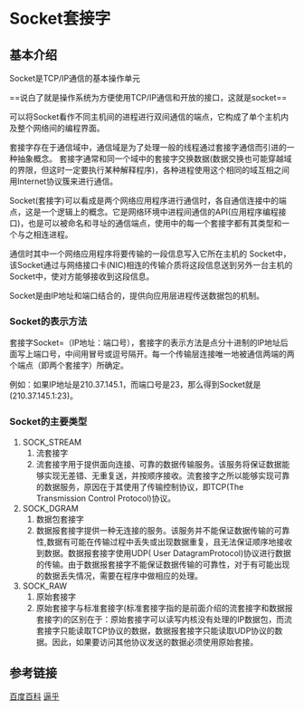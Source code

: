 # Socket套接字

## 基本介绍

Socket是TCP/IP通信的基本操作单元

==说白了就是操作系统为方便使用TCP/IP通信和开放的接口，这就是socket==

可以将Socket看作不同主机间的进程进行双间通信的端点，它构成了单个主机内及整个网络间的编程界面。

套接字存在于通信域中，通信域是为了处理一般的线程通过套接字通信而引进的一种抽象概念。
套接字通常和同一个域中的套接字交换数据(数据交换也可能穿越域的界限，但这时一定要执行某种解释程序)，各种进程使用这个相同的域互相之间用Internet协议簇来进行通信。

Socket(套接字)可以看成是两个网络应用程序进行通信时，各自通信连接中的端点，这是一个逻辑上的概念。它是网络环境中进程间通信的API(应用程序编程接口)，也是可以被命名和寻址的通信端点，使用中的每一个套接字都有其类型和一个与之相连进程。

通信时其中一个网络应用程序将要传输的一段信息写入它所在主机的 Socket中，该Socket通过与网络接口卡(NIC)相连的传输介质将这段信息送到另外一台主机的 Socket中，使对方能够接收到这段信息。 

Socket是由IP地址和端口结合的，提供向应用层进程传送数据包的机制。

### Socket的表示方法

套接字Socket=（IP地址：端口号），套接字的表示方法是点分十进制的lP地址后面写上端口号，中间用冒号或逗号隔开。每一个传输层连接唯一地被通信两端的两个端点（即两个套接字）所确定。

例如：如果IP地址是210.37.145.1，而端口号是23，那么得到Socket就是(210.37.145.1:23)。

### Socket的主要类型

1. SOCK_STREAM
   1. 流套接字
   2. 流套接字用于提供面向连接、可靠的数据传输服务。该服务将保证数据能够实现无差错、无重复送，并按顺序接收。流套接字之所以能够实现可靠的数据服务，原因在于其使用了传输控制协议，即TCP(The Transmission Control Protocol)协议。
2. SOCK_DGRAM
   1. 数据包套接字
   2. 数据报套接字提供一种无连接的服务。该服务并不能保证数据传输的可靠性,数据有可能在传输过程中丢失或出现数据重复，且无法保证顺序地接收到数据。数据报套接字使用UDP( User DatagramProtocol)协议进行数据的传输。由于数据报套接字不能保证数据传输的可靠性，对于有可能出现的数据丢失情况，需要在程序中做相应的处理。
3. SOCK_RAW
   1. 原始套接字
   2. 原始套接字与标准套接字(标准套接字指的是前面介绍的流套接字和数据报套接字)的区别在于：原始套接字可以读写内核没有处理的IP数据包，而流套接字只能读取TCP协议的数据，数据报套接字只能读取UDP协议的数据。因此，如果要访问其他协议发送的数据必须使用原始套接。

## 参考链接

[百度百科](https://baike.baidu.com/item/%E5%A5%97%E6%8E%A5%E5%AD%97/9637606?fromtitle=socket&fromid=281150#:~:text=Socket%20%28%E5%A5%97%E6%8E%A5%E5%AD%97%29%E5%8F%AF%E4%BB%A5%E7%9C%8B%E6%88%90%E6%98%AF%E4%B8%A4%E4%B8%AA%E7%BD%91%E7%BB%9C%E5%BA%94%E7%94%A8%E7%A8%8B%E5%BA%8F%E8%BF%9B%E8%A1%8C%E9%80%9A%E4%BF%A1%E6%97%B6%EF%BC%8C%E5%90%84%E8%87%AA%E9%80%9A%E4%BF%A1%E8%BF%9E%E6%8E%A5%E4%B8%AD%E7%9A%84%E7%AB%AF%E7%82%B9%EF%BC%8C%E8%BF%99%E6%98%AF%E4%B8%80%E4%B8%AA%E9%80%BB%E8%BE%91%E4%B8%8A%E7%9A%84%E6%A6%82%E5%BF%B5%E3%80%82%20%E5%AE%83%E6%98%AF%E7%BD%91%E7%BB%9C%E7%8E%AF%E5%A2%83%E4%B8%AD%20%E8%BF%9B%E7%A8%8B%E9%97%B4%E9%80%9A%E4%BF%A1%20%E7%9A%84API%20%28%E5%BA%94%E7%94%A8%E7%A8%8B%E5%BA%8F%E7%BC%96%E7%A8%8B%E6%8E%A5%E5%8F%A3%29%EF%BC%8C%E4%B9%9F%E6%98%AF%E5%8F%AF%E4%BB%A5%E8%A2%AB%E5%91%BD%E5%90%8D%E5%92%8C%E5%AF%BB%E5%9D%80%E7%9A%84%E9%80%9A%E4%BF%A1%E7%AB%AF%E7%82%B9%EF%BC%8C%E4%BD%BF%E7%94%A8%E4%B8%AD%E7%9A%84%E6%AF%8F%E4%B8%80%E4%B8%AA%E5%A5%97%E6%8E%A5%E5%AD%97%E9%83%BD%E6%9C%89%E5%85%B6%E7%B1%BB%E5%9E%8B%E5%92%8C%E4%B8%80%E4%B8%AA%E4%B8%8E%E4%B9%8B%E7%9B%B8%E8%BF%9E%E8%BF%9B%E7%A8%8B%E3%80%82,%E9%80%9A%E4%BF%A1%E6%97%B6%E5%85%B6%E4%B8%AD%E4%B8%80%E4%B8%AA%E7%BD%91%E7%BB%9C%E5%BA%94%E7%94%A8%E7%A8%8B%E5%BA%8F%E5%B0%86%E8%A6%81%E4%BC%A0%E8%BE%93%E7%9A%84%E4%B8%80%E6%AE%B5%E4%BF%A1%E6%81%AF%E5%86%99%E5%85%A5%E5%AE%83%E6%89%80%E5%9C%A8%E4%B8%BB%E6%9C%BA%E7%9A%84%20Socket%E4%B8%AD%EF%BC%8C%E8%AF%A5%20Socket%E9%80%9A%E8%BF%87%E4%B8%8E%20%E7%BD%91%E7%BB%9C%E6%8E%A5%E5%8F%A3%E5%8D%A1%20%28NIC%29%E7%9B%B8%E8%BF%9E%E7%9A%84%E4%BC%A0%E8%BE%93%E4%BB%8B%E8%B4%A8%E5%B0%86%E8%BF%99%E6%AE%B5%E4%BF%A1%E6%81%AF%E9%80%81%E5%88%B0%E5%8F%A6%E5%A4%96%E4%B8%80%E5%8F%B0%E4%B8%BB%E6%9C%BA%E7%9A%84%20Socket%E4%B8%AD%EF%BC%8C%E4%BD%BF%E5%AF%B9%E6%96%B9%E8%83%BD%E5%A4%9F%E6%8E%A5%E6%94%B6%E5%88%B0%E8%BF%99%E6%AE%B5%E4%BF%A1%E6%81%AF%E3%80%82)
[逼乎](https://www.zhihu.com/search?q=socket%E5%92%8Ctcp%E7%9A%84%E5%85%B3%E7%B3%BB&utm_content=search_suggestion&type=content)
